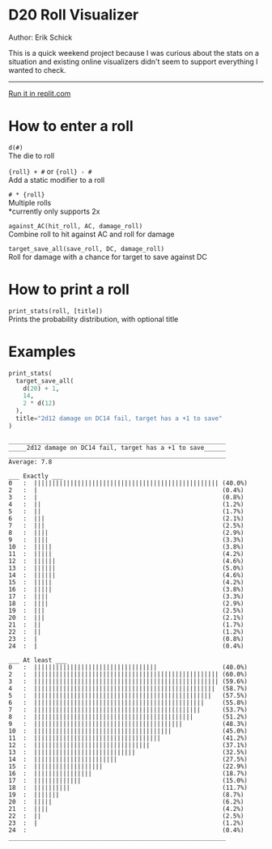 # D20 Roll Visualizer

Author: Erik Schick

This is a quick weekend project because I was curious about the stats on a situation and existing online visualizers didn't seem to support everything I wanted to check.

______________________________________________________________

[Run it in replit.com](https://replit.com/@ErikSchick1/D20-Roll-Visualizer)

# How to enter a roll

`d(#)`  
The die to roll

`{roll} + #` or `{roll} - #`  
Add a static modifier to a roll

`# * {roll}`  
Multiple rolls  
*currently only supports 2x

`against_AC(hit_roll, AC, damage_roll)`  
Combine roll to hit against AC and roll for damage

`target_save_all(save_roll, DC, damage_roll)`  
Roll for damage with a chance for target to save against DC

# How to print a roll
`print_stats(roll, [title])`  
Prints the probability distribution, with optional title


# Examples
```python
print_stats(
  target_save_all(
    d(20) + 1,
    14,
    2 * d(12)
  ),
  title="2d12 damage on DC14 fail, target has a +1 to save"
)
```
```
____________________________________________________________
_____2d12 damage on DC14 fail, target has a +1 to save______
____________________________________________________________
Average: 7.8

___ Exactly ___
0   :  ||||||||||||||||||||||||||||||||||||||||||||||||||| (40.0%)
2   :  |                                                   (0.4%)
3   :  |                                                   (0.8%)
4   :  ||                                                  (1.2%)
5   :  ||                                                  (1.7%)
6   :  |||                                                 (2.1%)
7   :  |||                                                 (2.5%)
8   :  ||||                                                (2.9%)
9   :  ||||                                                (3.3%)
10  :  |||||                                               (3.8%)
11  :  |||||                                               (4.2%)
12  :  ||||||                                              (4.6%)
13  :  ||||||                                              (5.0%)
14  :  ||||||                                              (4.6%)
15  :  |||||                                               (4.2%)
16  :  |||||                                               (3.8%)
17  :  ||||                                                (3.3%)
18  :  ||||                                                (2.9%)
19  :  |||                                                 (2.5%)
20  :  |||                                                 (2.1%)
21  :  ||                                                  (1.7%)
22  :  ||                                                  (1.2%)
23  :  |                                                   (0.8%)
24  :  |                                                   (0.4%)

___ At least ___
0   :  ||||||||||||||||||||||||||||||||||                  (40.0%)
2   :  ||||||||||||||||||||||||||||||||||||||||||||||||||| (60.0%)
3   :  ||||||||||||||||||||||||||||||||||||||||||||||||||| (59.6%)
4   :  ||||||||||||||||||||||||||||||||||||||||||||||||||  (58.7%)
5   :  |||||||||||||||||||||||||||||||||||||||||||||||||   (57.5%)
6   :  |||||||||||||||||||||||||||||||||||||||||||||||     (55.8%)
7   :  ||||||||||||||||||||||||||||||||||||||||||||||      (53.7%)
8   :  ||||||||||||||||||||||||||||||||||||||||||||        (51.2%)
9   :  |||||||||||||||||||||||||||||||||||||||||           (48.3%)
10  :  ||||||||||||||||||||||||||||||||||||||              (45.0%)
11  :  |||||||||||||||||||||||||||||||||||                 (41.2%)
12  :  ||||||||||||||||||||||||||||||||                    (37.1%)
13  :  ||||||||||||||||||||||||||||                        (32.5%)
14  :  |||||||||||||||||||||||                             (27.5%)
15  :  |||||||||||||||||||                                 (22.9%)
16  :  ||||||||||||||||                                    (18.7%)
17  :  |||||||||||||                                       (15.0%)
18  :  ||||||||||                                          (11.7%)
19  :  |||||||                                             (8.7%)
20  :  |||||                                               (6.2%)
21  :  ||||                                                (4.2%)
22  :  ||                                                  (2.5%)
23  :  |                                                   (1.2%)
24  :                                                      (0.4%)
____________________________________________________________

```
